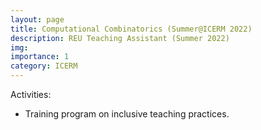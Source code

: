 ```yaml
---
layout: page
title: Computational Combinatorics (Summer@ICERM 2022)
description: REU Teaching Assistant (Summer 2022)
img: 
importance: 1
category: ICERM
---
```



<p>
Activities:
<ul style="list-style-type:disc;">
<li>
	Training program on inclusive teaching practices.
</li>
</ul>
</p>